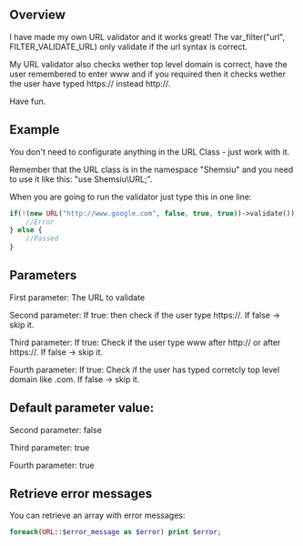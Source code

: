 ## Overview

I have made my own URL validator and it works great! The var_filter("url", FILTER_VALIDATE_URL) only validate if the url syntax is correct.

My URL validator also checks wether top level domain is correct, have the user remembered to enter www and if you required then it checks wether the user have typed https:// instead http://.

Have fun.

## Example
You don't need to configurate anything in the URL Class - just work with it.

Remember that the URL class is in the namespace "Shemsiu" and you need to use it like this: "use Shemsiu\URL;".


When you are going to run the validator just type this in one line:

```php
if(!(new URL("http://www.google.com", false, true, true))->validate()) {
	//Error
} else {
	//Passed
}
```

## Parameters
First parameter: The URL to validate

Second parameter: If true: then check if the user type https://. If false -> skip it.

Third parameter: If true: Check if the user type www after http:// or after https://. If false -> skip it.

Fourth parameter: If true: Check if the user has typed corretcly top level domain like .com. If false -> skip it.


## Default parameter value:

Second parameter: false

Third parameter: true

Fourth parameter: true


## Retrieve error messages

You can retrieve an array with error messages:
```php
foreach(URL::$error_message as $error) print $error;
```
